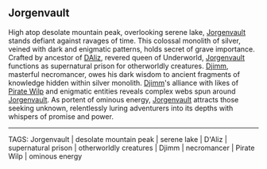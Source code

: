## Jorgenvault

High atop desolate mountain peak, overlooking serene lake, [Jorgenvault](.md) stands defiant against ravages of time. This colossal monolith of silver, veined with dark and enigmatic patterns, holds secret of grave importance. Crafted by ancestor of [DAliz](../People/DAliz.md), revered queen of Underworld, [Jorgenvault](.md) functions as supernatural prison for otherworldly creatures. [Djimm](../People/Djimm.md), masterful necromancer, owes his dark wisdom to ancient fragments of knowledge hidden within silver monolith. [Djimm](../People/Djimm.md)'s alliance with likes of [Pirate Wilp](../People/Pirate_Wilp.md) and enigmatic entities reveals complex webs spun around [Jorgenvault](.md). As portent of ominous energy, [Jorgenvault](.md) attracts those seeking unknown, relentlessly luring adventurers into its depths with whispers of promise and power.

---
TAGS: Jorgenvault | desolate mountain peak | serene lake | D'Aliz | supernatural prison | otherworldly creatures | Djimm | necromancer | Pirate Wilp | ominous energy


